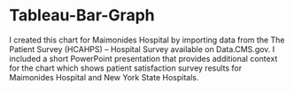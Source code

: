 # Tableau-Bar-Graph

I created this chart for Maimonides Hospital by importing data from the The Patient Survey (HCAHPS) – Hospital Survey available on Data.CMS.gov. I included a short PowerPoint presentation that provides additional context for the chart which shows patient satisfaction survey results for Maimonides Hospital and New York State Hospitals. 

